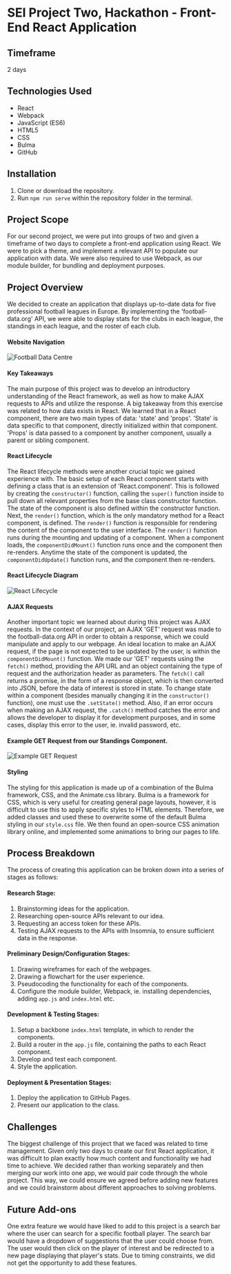 # SEI Project Two, Hackathon - Front-End React Application

## Timeframe
2 days

## Technologies Used
* React
* Webpack
* JavaScript (ES6)
* HTML5
* CSS
* Bulma
* GitHub

## Installation
1. Clone or download the repository.
2. Run `npm run serve` within the repository folder in the terminal.

## Project Scope
For our second project, we were put into groups of two and given a timeframe of two days to complete a front-end application using React. We were to pick a theme, and implement a relevant API to populate our application with data. We were also required to use Webpack, as our module builder, for bundling and deployment purposes.

## Project Overview
We decided to create an application that displays up-to-date data for five professional football leagues in Europe. By implementing the 'football-data.org' API, we were able to display stats for the clubs in each league, the standings in each league, and the roster of each club.

#### Website Navigation
![Football Data Centre](https://i.imgur.com/yBPlFF7.gif)

#### Key Takeaways
The main purpose of this project was to develop an introductory understanding of the React framework, as well as how to make AJAX requests to APIs and utilize the response. A big takeaway from this exercise was related to how data exists in React. We learned that in a React component, there are two main types of data: 'state' and 'props'. 'State' is data specific to that component, directly initialized within that component. 'Props' is data passed to a component by another component, usually a parent or sibling component.

#### React Lifecycle
The React lifecycle methods were another crucial topic we gained experience with. The basic setup of each React component starts with defining a class that is an extension of 'React.component'. This is followed by creating the `constructor()` function, calling the `super()` function inside to pull down all relevant properties from the base class constructor function. The state of the component is also defined within the constructor function. Next, the `render()` function, which is the only mandatory method for a React component, is defined. The `render()` function is responsible for rendering the content of the component to the user interface. The `render()` function runs during the mounting and updating of a component. When a component loads, the `componentDidMount()` function runs once and the component then re-renders. Anytime the state of the component is updated, the `componentDidUpdate()` function runs, and the component then re-renders.

#### React Lifecycle Diagram
![React Lifecycle](https://i.imgur.com/mVMz8AH.png)

#### AJAX Requests
Another important topic we learned about during this project was AJAX requests. In the context of our project, an AJAX 'GET' request was made to the football-data.org API in order to obtain a response, which we could manipulate and apply to our webpage. An ideal location to make an AJAX request, if the page is not expected to be updated by the user, is within the `componentDidMount()` function. We made our 'GET' requests using the `fetch()` method, providing the API URL and an object containing the type of request and the authorization header as parameters. The `fetch()` call returns a promise, in the form of a response object, which is then converted into JSON, before the data of interest is stored in state. To change state within a component (besides manually changing it in the `constructor()` function), one must use the `.setState()` method. Also, if an error occurs when making an AJAX request, the `.catch()` method catches the error and allows the developer to display it for development purposes, and in some cases, display this error to the user, ie. invalid password, etc.

#### Example GET Request from our Standings Component.
![Example GET Request](https://i.imgur.com/GlkMiiy.png)

#### Styling
The styling for this application is made up of a combination of the Bulma framework, CSS, and the Animate.css library. Bulma is a framework for CSS, which is very useful for creating general page layouts, however, it is difficult to use this to apply specific styles to HTML elements. Therefore, we added classes and used these to overwrite some of the default Bulma styling in our `style.css` file. We then found an open-source CSS animation library online, and implemented some animations to bring our pages to life.

## Process Breakdown
The process of creating this application can be broken down into a series of stages as follows:
#### Research Stage:
1. Brainstorming ideas for the application.
2. Researching open-source APIs relevant to our idea.
3. Requesting an access token for these APIs.
4. Testing AJAX requests to the APIs with Insomnia, to ensure sufficient data in the response.

#### Preliminary Design/Configuration Stages:
1. Drawing wireframes for each of the webpages.
2. Drawing a flowchart for the user experience.
3. Pseudocoding the functionality for each of the components.
4. Configure the module builder, Webpack, ie. installing dependencies, adding `app.js` and `index.html` etc.

#### Development & Testing Stages:
1. Setup a backbone `index.html` template, in which to render the components.
2. Build a router in the `app.js` file, containing the paths to each React component.
3. Develop and test each component.
4. Style the application.

#### Deployment & Presentation Stages:
1. Deploy the application to GitHub Pages.
2. Present our application to the class.

## Challenges
The biggest challenge of this project that we faced was related to time management. Given only two days to create our first React application, it was difficult to plan exactly how much content and functionality we had time to achieve. We decided rather than working separately and then merging our work into one app, we would pair code through the whole project. This way, we could ensure we agreed before adding new features and we could brainstorm about different approaches to solving problems.

## Future Add-ons
One extra feature we would have liked to add to this project is a search bar where the user can search for a specific football player. The search bar would have a dropdown of suggestions that the user could choose from. The user would then click on the player of interest and be redirected to a new page displaying that player's stats. Due to timing constraints, we did not get the opportunity to add these features.
